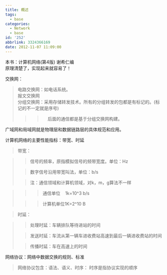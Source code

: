 ```yaml
---
title: 概述
tags:
  - base
categories:
  - Network
  - base
id: '252'
abbrlink: 3324366169
date: 2012-11-07 11:09:00
---
```


  
本书：计算机网络(第4版) 谢希仁编  
原理清楚了，实现起来就容易了！  
  
交换网：  

> 电路交换网：如电话系统。  
> 报文交换网  
> 分组交换网：采用存储转发技术。所有的分组转发的包都是有标记的。(标记的不一定就是序号)  
> 
> > >     后面的通信都是基于分组交换网构建。  

  
  
广域网和局域网就是物理层和数据链路层的具体规范和应用。  
  
  
计算机网络的主要性能指标：带宽、时延  

> 带宽：

> > 信号的频率，原指模拟信号的频带宽度。单位：Hz
> 
> > 数字信号沿用带宽叫法，单位：b/s
> 
> >   
> 
> > 注：通信领域和计算机领域，对k，m，g算法不一样

> > > 通信单位    1k=10^3 b/s
> 
> > > 计算机单位1K=2^10 B  

>   

> 时延：

> > 处理时延：车辆排队等待进站的时间
> 
> > 发送时延：车流从第一辆车进收费站高速到最后一辆进收费站的时间
> 
> > 传播时延：车在高速上的时间

>   

>   

网络协议：网络中数据交换的规则、标准

> 网络协议包含：语法、语义、时序： 时序是指协议实现的顺序

>
